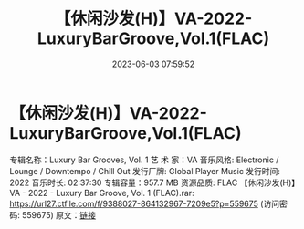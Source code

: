 ﻿---
title: 【休闲沙发(H)】VA-2022-LuxuryBarGroove,Vol.1(FLAC)
date: 2023-06-03 07:59:52
categories: 古典音乐、新世纪、纯音雅乐
tags: 纯音雅乐
---
# 【休闲沙发(H)】VA-2022-LuxuryBarGroove,Vol.1(FLAC)

专辑名称：Luxury Bar Grooves, Vol. 1
艺 术 家：VA
音乐风格: Electronic / Lounge / Downtempo / Chill Out
发行厂牌: Global Player Music
发行时间: 2022
音乐时长: 02:37:30
专辑容量：957.7 MB
资源品质: FLAC
【休闲沙发(H)】VA - 2022 - Luxury Bar Groove, Vol. 1 (FLAC).rar:
https://url27.ctfile.com/f/9388027-864132967-7209e5?p=559675
(访问密码: 559675)
原文：[链接](https://blog.sina.com.cn/s/blog_1647c7e760103125y.html)